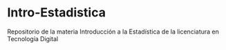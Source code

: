# Intro-Estadistica
Repositorio de la materia Introducción a la Estadística de la licenciatura en Tecnología Digital
